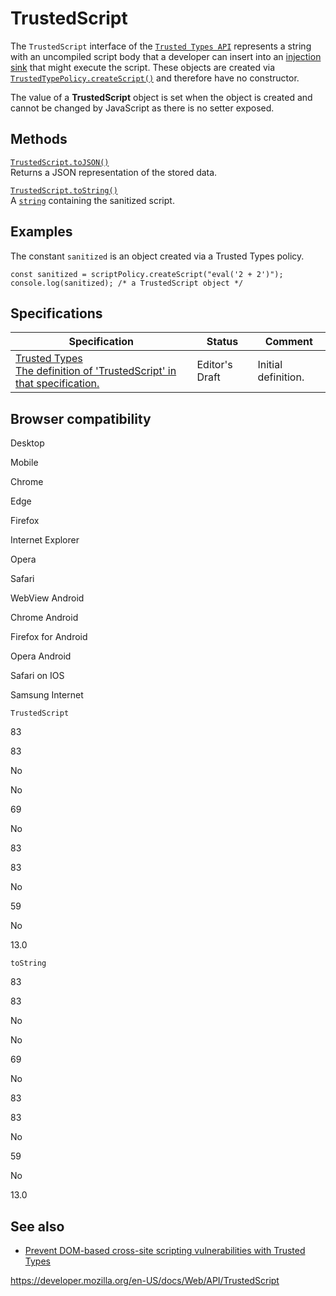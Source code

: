 TrustedScript
=============

The `TrustedScript` interface of the [`Trusted Types API`](trusted_types_api) represents a string with an uncompiled script body that a developer can insert into an [injection sink](trusted_types_api#injection_sinks) that might execute the script. These objects are created via [`TrustedTypePolicy.createScript()`](trustedtypepolicy/createscript) and therefore have no constructor.

The value of a **TrustedScript** object is set when the object is created and cannot be changed by JavaScript as there is no setter exposed.

Methods
-------

[`TrustedScript.toJSON()`](trustedscript/tojson)  
Returns a JSON representation of the stored data.

[`TrustedScript.toString()`](trustedscript/tostring)  
A [`string`](domstring) containing the sanitized script.

Examples
--------

The constant `sanitized` is an object created via a Trusted Types policy.

    const sanitized = scriptPolicy.createScript("eval('2 + 2')");
    console.log(sanitized); /* a TrustedScript object */

Specifications
--------------

<table><thead><tr class="header"><th>Specification</th><th>Status</th><th>Comment</th></tr></thead><tbody><tr class="odd"><td><a href="https://w3c.github.io/webappsec-trusted-types/dist/spec/#trusted-script">Trusted Types<br />
<span class="small">The definition of 'TrustedScript' in that specification.</span></a></td><td><span class="spec-ed">Editor's Draft</span></td><td>Initial definition.</td></tr></tbody></table>

Browser compatibility
---------------------

Desktop

Mobile

Chrome

Edge

Firefox

Internet Explorer

Opera

Safari

WebView Android

Chrome Android

Firefox for Android

Opera Android

Safari on IOS

Samsung Internet

`TrustedScript`

83

83

No

No

69

No

83

83

No

59

No

13.0

`toString`

83

83

No

No

69

No

83

83

No

59

No

13.0

See also
--------

-   [Prevent DOM-based cross-site scripting vulnerabilities with Trusted Types](https://web.dev/trusted-types/)

<a href="https://developer.mozilla.org/en-US/docs/Web/API/TrustedScript" class="_attribution-link">https://developer.mozilla.org/en-US/docs/Web/API/TrustedScript</a>
